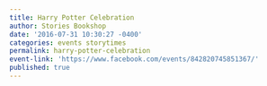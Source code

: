 ```yaml
---
title: Harry Potter Celebration
author: Stories Bookshop
date: '2016-07-31 10:30:27 -0400'
categories: events storytimes
permalink: harry-potter-celebration
event-link: 'https://www.facebook.com/events/842820745851367/'
published: true
---
```


